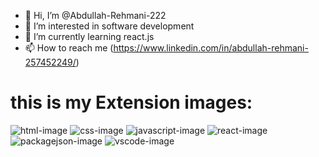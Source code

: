 - 👋 Hi, I’m @Abdullah-Rehmani-222
- 👀 I’m interested in software development
- 🌱 I’m currently learning react.js
- 📫 How to reach me (https://www.linkedin.com/in/abdullah-rehmani-257452249/)

<!---
Abdullah-Rehmani-222/Abdullah-Rehmani-222 is a ✨ special ✨ repository because its `README.md` (this file) appears on your GitHub profile.
You can click the Preview link to take a look at your changes.
--->

# this is my Extension images:
![html-image](https://github.com/user-attachments/assets/7470ce13-0a71-4e8b-997a-f4eb3341c724)
![css-image](https://github.com/user-attachments/assets/aa2f66ba-7c75-42d7-a655-c0a50cd2cfca)
![javascript-image](https://github.com/user-attachments/assets/b2586a7a-e510-46bc-8e09-44552f48b03e)
![react-image](https://github.com/user-attachments/assets/262298d6-b84a-49a3-886a-4dd85d4c1596)
![packagejson-image](https://github.com/user-attachments/assets/b457fd53-ce9c-42cd-ae9b-d377401826f6)
![vscode-image](https://github.com/user-attachments/assets/1f8fc47e-cce5-4043-832c-ef005782f3eb)

